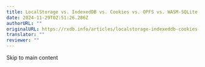 ```yaml
---
title: LocalStorage vs. IndexedDB vs. Cookies vs. OPFS vs. WASM-SQLite
date: 2024-11-29T02:51:26.286Z
authorURL: ""
originalURL: https://rxdb.info/articles/localstorage-indexeddb-cookies-opfs-sqlite-wasm.html
translator: ""
reviewer: ""
---
```


Skip to main content